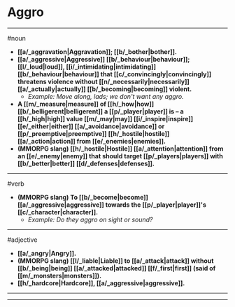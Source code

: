 # Aggro
---
#noun
- **[[a/_aggravation|Aggravation]]; [[b/_bother|bother]].**
- **[[a/_aggressive|Aggressive]] [[b/_behaviour|behaviour]]; [[l/_loud|loud]], [[i/_intimidating|intimidating]] [[b/_behaviour|behaviour]] that [[c/_convincingly|convincingly]] threatens violence without [[n/_necessarily|necessarily]] [[a/_actually|actually]] [[b/_becoming|becoming]] violent.**
	- _Example: Move along, lads; we don't want any aggro._
- **A [[m/_measure|measure]] of [[h/_how|how]] [[b/_belligerent|belligerent]] a [[p/_player|player]] is – a [[h/_high|high]] value [[m/_may|may]] [[i/_inspire|inspire]] [[e/_either|either]] [[a/_avoidance|avoidance]] or [[p/_preemptive|preemptive]] [[h/_hostile|hostile]] [[a/_action|action]] from [[e/_enemies|enemies]].**
- **(MMORPG slang) [[h/_hostile|Hostile]] [[a/_attention|attention]] from an [[e/_enemy|enemy]] that should target [[p/_players|players]] with [[b/_better|better]] [[d/_defenses|defenses]].**
---
#verb
- **(MMORPG slang) To [[b/_become|become]] [[a/_aggressive|aggressive]] towards the [[p/_player|player]]'s [[c/_character|character]].**
	- _Example: Do they aggro on sight or sound?_
---
#adjective
- **[[a/_angry|Angry]].**
- **(MMORPG slang) [[l/_liable|Liable]] to [[a/_attack|attack]] without [[b/_being|being]] [[a/_attacked|attacked]] [[f/_first|first]] (said of [[m/_monsters|monsters]]).**
- **[[h/_hardcore|Hardcore]], [[a/_aggressive|aggressive]].**
---
---
